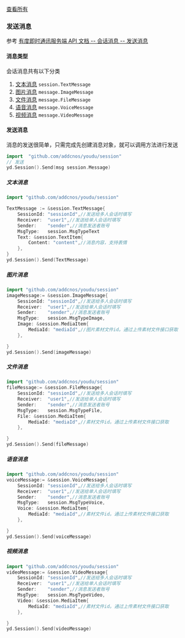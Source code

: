 [查看所有](./README.md)

### 发送消息

参考 [有度即时通讯服务端 API 文档 -- 会话消息 -- 发送消息](https://youdu.im/doc/api/c01_00009.html)

#### 消息类型
会话消息共有以下分类
1. [文本消息](#文本消息)  `session.TextMessage`
2. [图片消息](#图片消息)  `message.ImageMessage`
3. [文件消息](#文件消息)  `message.FileMessage `
4. [语音消息](#语音消息)  `message.VoiceMessage`
5. [视频消息](#视频消息)  `message.VideoMessage`

#### 发送消息

消息的发送很简单，只需完成先创建消息对象，就可以调用方法进行发送
```go
import 	"github.com/addcnos/youdu/session"
// 发送
yd.Session().Send(msg session.Message)
```

##### 文本消息

```go
import "github.com/addcnos/youdu/session"

TextMessage := &session.TextMessage{
    SessionId: "sessionId",//发送给多人会话时填写
    Receiver:  "user1",//发送给单人会话时填写
    Sender:    "sender",//消息发送者账号
    MsgType:   session.MsgTypeText
    Text: &session.TextItem{
        Content: "content",//消息内容，支持表情
    },
}
yd.Session().Send(TextMessage)
```
#####  图片消息

```go
import "github.com/addcnos/youdu/session"
imageMessage:= &session.ImageMessage{
    SessionId: "sessionId",//发送给多人会话时填写
    Receiver:  "user1",//发送给单人会话时填写
    Sender:    "sender",//消息发送者账号
    MsgType:   session.MsgTypeImage,
    Image: &session.MediaItem{
        MediaId: "mediaId",//图片素材文件id。通过上传素材文件接口获取
    },

}
yd.Session().Send(imageMessage)
``` 
#####  文件消息

```go
import "github.com/addcnos/youdu/session"
fileMessage:= &session.FileMessage{
    SessionId: "sessionId",//发送给多人会话时填写
    Receiver:  "user1",//发送给单人会话时填写
    Sender:    "sender",//消息发送者账号
    MsgType:   session.MsgTypeFile,
    File: &session.MediaItem{
        MediaId: "mediaId",//素材文件id。通过上传素材文件接口获取
    },

}
yd.Session().Send(fileMessage)
``` 
#####  语音消息

```go
import "github.com/addcnos/youdu/session"
voiceMessage:= &session.VoiceMessage{
    SessionId: "sessionId",//发送给多人会话时填写
    Receiver:  "user1",//发送给单人会话时填写
    Sender:    "sender",//消息发送者账号
    MsgType:   session.MsgTypeVoice,
    Voice: &session.MediaItem{
        MediaId: "mediaId",//素材文件id。通过上传素材文件接口获取
    },

}
yd.Session().Send(voiceMessage)
``` 

#####  视频消息

```go
import "github.com/addcnos/youdu/session"
videoMessage:= &session.VideoMessage{
    SessionId: "sessionId",//发送给多人会话时填写
    Receiver:  "user1",//发送给单人会话时填写
    Sender:    "sender",//消息发送者账号
    MsgType:   session.MsgTypeVideo,
    Video: &session.MediaItem{
        MediaId: "mediaId",//素材文件id。通过上传素材文件接口获取
    },

}
yd.Session().Send(videoMessage)
``` 